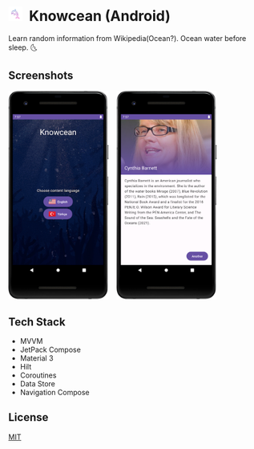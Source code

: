 
# <img src="app/src/main/ic_launcher-playstore.png" width="28"/>&nbsp; Knowcean (Android)



Learn random information from Wikipedia(Ocean?). Ocean water before sleep. 🌜


## Screenshots

<img src="art/Screenshot_20230303_232817.png" width="200"/>&nbsp;&nbsp;&nbsp;&nbsp;<img src="art/Screenshot_20230303_232849.png" width="200"/>


## Tech Stack

- MVVM
- JetPack Compose
- Material 3
- Hilt
- Coroutines
- Data Store
- Navigation Compose


## License

[MIT](https://choosealicense.com/licenses/mit/)



